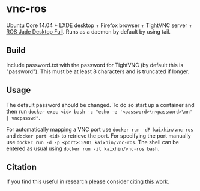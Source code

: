 vnc-ros
=======
Ubuntu Core 14.04 + LXDE desktop + Firefox browser + TightVNC server + [ROS Jade Desktop Full](http://www.ros.org/). Runs as a daemon by default by using tail.

Build
-----
Include password.txt with the password for TightVNC (by default this is "password"). This must be at least 8 characters and is truncated if longer.

Usage
-----
The default password should be changed. To do so start up a container and then run `docker exec <id> bash -c "echo -e '<password>\n<password>\nn' | vncpasswd"`.

For automatically mapping a VNC port use `docker run -dP kaixhin/vnc-ros` and `docker port <id>` to retrieve the port.
For specifying the port manually use `docker run -d -p <port>:5901 kaixhin/vnc-ros`.
The shell can be entered as usual using `docker run -it kaixhin/vnc-ros bash`.

Citation
--------
If you find this useful in research please consider [citing this work](https://github.com/Kaixhin/dockerfiles/blob/master/CITATION.md).
